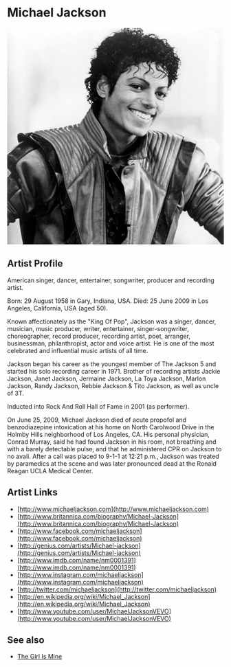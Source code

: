 # Michael Jackson

![](../../assets/artists/Michael_Jackson.png)

## Artist Profile

American singer, dancer, entertainer, songwriter, producer and recording artist.

Born: 29 August 1958 in Gary, Indiana, USA.
Died: 25 June 2009 in Los Angeles, California, USA (aged 50).

Known affectionately as the "King Of Pop", Jackson was a singer, dancer, musician, music producer, writer, entertainer, singer-songwriter, choreographer, record producer, recording artist, poet, arranger, businessman, philanthropist, actor and voice artist. He is one of the most celebrated and influential music artists of all time.
 
Jackson began his career as the youngest member of The Jackson 5 and started his solo recording career in 1971. Brother of recording artists Jackie Jackson, Janet Jackson, Jermaine Jackson, La Toya Jackson, Marlon Jackson, Randy Jackson, Rebbie Jackson & Tito Jackson, as well as uncle of 3T.

Inducted into Rock And Roll Hall of Fame in 2001 (as performer).

On June 25, 2009, Michael Jackson died of acute propofol and benzodiazepine intoxication at his home on North Carolwood Drive in the Holmby Hills neighborhood of Los Angeles, CA. His personal physician, Conrad Murray, said he had found Jackson in his room, not breathing and with a barely detectable pulse, and that he administered CPR on Jackson to no avail. After a call was placed to 9-1-1 at 12:21 p.m., Jackson was treated by paramedics at the scene and was later pronounced dead at the Ronald Reagan UCLA Medical Center.

## Artist Links

- [http://www.michaeljackson.com](http://www.michaeljackson.com)
- [http://www.britannica.com/biography/Michael-Jackson](http://www.britannica.com/biography/Michael-Jackson)
- [http://www.facebook.com/michaeljackson](http://www.facebook.com/michaeljackson)
- [http://genius.com/artists/Michael-jackson](http://genius.com/artists/Michael-jackson)
- [http://www.imdb.com/name/nm0001391](http://www.imdb.com/name/nm0001391)
- [http://www.instagram.com/michaeljackson](http://www.instagram.com/michaeljackson)
- [http://twitter.com/michaeljackson](http://twitter.com/michaeljackson)
- [http://en.wikipedia.org/wiki/Michael_Jackson](http://en.wikipedia.org/wiki/Michael_Jackson)
- [http://www.youtube.com/user/MichaelJacksonVEVO](http://www.youtube.com/user/MichaelJacksonVEVO)


## See also

- [The Girl Is Mine](The_Girl_Is_Mine.md)
